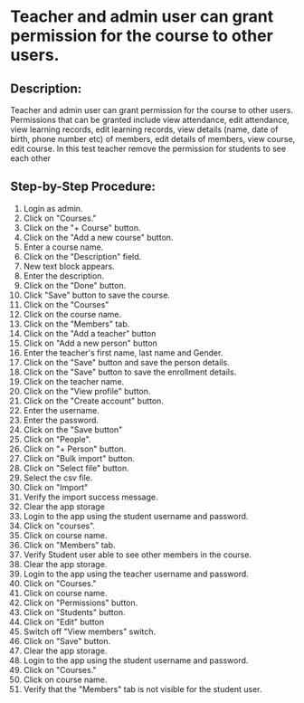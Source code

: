 # Teacher and admin user can grant permission for the course to other users.

## Description:

Teacher and admin user can grant permission for the course to other users. Permissions that can be granted include view attendance, edit attendance, view learning records, edit learning records, view details (name, date of birth, phone number etc) of members, edit details of members, view course, edit course.
In this test teacher remove the permission for students to see each other 

## Step-by-Step Procedure:

1. Login as admin.
2. Click on "Courses."
3. Click on the "+ Course" button.
4. Click on the "Add a new course" button.
5. Enter a course name.
6. Click on the "Description" field.
7. New text block appears.
8. Enter the description.
9. Click on the "Done" button.
10. Click "Save" button to save the course.
11. Click on the "Courses"
12. Click on the course name.
13. Click on the "Members" tab.
14. Click on the "Add a teacher" button
15. Click on "Add a new person" button
16. Enter the teacher's first name, last name and Gender.
17. Click on the "Save" button and save the person details.
18. Click on the "Save" button to save the enrollment details.
19. Click on the teacher name.
20. Click on the "View profile" button.
21. Click on the "Create account" button.
22. Enter the username.
23. Enter the password.
24. Click on the "Save button"
25. Click on "People".
26. Click on "+ Person" button.
27. Click on "Bulk import" button.
28. Click on "Select file" button.
29. Select the csv file.
30. Click on "Import"
31. Verify the import success message.
32. Clear the app storage
33. Login to the app using the student username and password.
34. Click on "courses".
35. Click on course name.
36. Click on "Members" tab.
37. Verify Student user able to see other members in the course.
38. Clear the app storage.
39. Login to the app using the teacher username and password.
40. Click on "Courses."
41. Click on course name.
42. Click on "Permissions" button.
43. Click on "Students" button.
44. Click on "Edit" button
45. Switch off "View members" switch.
46. Click on "Save" button.
47. Clear the app storage.
48. Login to the app using the student username and password.
49. Click on "Courses."
50. Click on course name.
51. Verify that the "Members" tab is not visible for the student user.